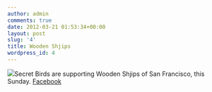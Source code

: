 ```yaml
---
author: admin
comments: true
date: 2012-03-21 01:53:34+00:00
layout: post
slug: '4'
title: Wooden Shjips
wordpress_id: 4
---
```


![](http://www.secretbirds.net/wp-content/uploads/2012/03/wooden-shjips-poster2-853x1024-150x150.jpg)Secret Birds are supporting Wooden Shjips of San Francisco, this Sunday. [Facebook](http://www.facebook.com/events/278334272227698/)

